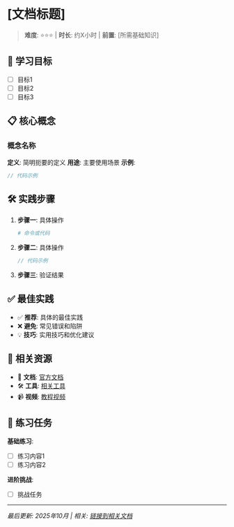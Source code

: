 # [文档标题]

> **难度**: ⭐⭐⭐ | **时长**: 约X小时 | **前置**: [所需基础知识]

## 🎯 学习目标
- [ ] 目标1
- [ ] 目标2
- [ ] 目标3

## 📋 核心概念

### 概念名称
**定义**: 简明扼要的定义
**用途**: 主要使用场景
**示例**:
```go
// 代码示例
```

## 🛠️ 实践步骤

1. **步骤一**: 具体操作
   ```bash
   # 命令或代码
   ```

2. **步骤二**: 具体操作
   ```typescript
   // 代码示例
   ```

3. **步骤三**: 验证结果

## ✅ 最佳实践

- ✅ **推荐**: 具体的最佳实践
- ❌ **避免**: 常见错误和陷阱
- 💡 **技巧**: 实用技巧和优化建议

## 🔗 相关资源

- 📖 **文档**: [官方文档](链接)
- 🛠️ **工具**: [相关工具](链接)
- 📹 **视频**: [教程视频](链接)

## 📝 练习任务

**基础练习**:
- [ ] 练习内容1
- [ ] 练习内容2

**进阶挑战**:
- [ ] 挑战任务

---

*最后更新: 2025年10月 | 相关: [链接到相关文档](路径)*
